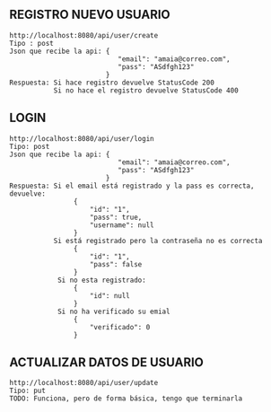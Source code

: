 ## REGISTRO NUEVO USUARIO
    http://localhost:8080/api/user/create
    Tipo : post
    Json que recibe la api: {
                               "email": "amaia@correo.com",
                               "pass": "ASdfgh123"
                            }
    Respuesta: Si hace registro devuelve StatusCode 200
               Si no hace el registro devuelve StatusCode 400

## LOGIN
    http://localhost:8080/api/user/login
    Tipo: post
    Json que recibe la api: {
                               "email": "amaia@correo.com",
                               "pass": "ASdfgh123"
                            }
    Respuesta: Si el email está registrado y la pass es correcta, devuelve:
                    {
                        "id": "1",
                        "pass": true,
                        "username": null
                    }
               Si está registrado pero la contraseña no es correcta
                    {
                        "id": "1",
                        "pass": false
                    }   
                Si no esta registrado:
                    {
                        "id": null
                    }
                Si no ha verificado su emial
                    {
                        "verificado": 0
                    }

## ACTUALIZAR DATOS DE USUARIO         
    http://localhost:8080/api/user/update
    Tipo: put
    TODO: Funciona, pero de forma básica, tengo que terminarla
